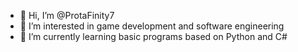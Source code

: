 - 👋 Hi, I’m @ProtaFinity7
- 👀 I’m interested in game development and software engineering
- 🌱 I’m currently learning basic programs based on Python and C#
<!---
ProtaFinity7/ProtaFinity7 is a ✨ special ✨ repository because its `README.md` (this file) appears on your GitHub profile.
You can click the Preview link to take a look at your changes.
--->
